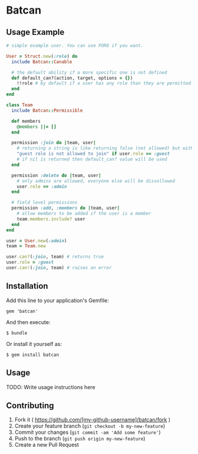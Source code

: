 # Batcan

## Usage Example

```ruby
# simple example user. You can use PORO if you want.

User = Struct.new(:role) do
  include Batcan::Canable

  # the default ability if a more specific one is not defined
  def default_can?(action, target, options = {})
    !!role # by default if a user has any role than they are permitted
  end
end

class Team
  include Batcan::Permissible

  def members
    @members ||= []
  end

  permission :join do |team, user|
    # returning a string is like returning false (not allowed) but with a reason
    "guest role is not allowed to join" if user.role == :guest
    # if nil is returned then default_can? value will be used
  end

  permission :delete do |team, user|
    # only admins are allowed, everyone else will be dissollowed
    user.role == :admin
  end

  # field level permissions
  permission :add, :members do |team, user|
    # allow members to be added if the user is a member
    team.members.include? user
  end
end

user = User.new(:admin)
team = Team.new

user.can?(:join, team) # returns true
user.role = :guest
user.can!(:join, team) # raises an error

```


## Installation

Add this line to your application's Gemfile:

    gem 'batcan'

And then execute:

    $ bundle

Or install it yourself as:

    $ gem install batcan

## Usage

TODO: Write usage instructions here

## Contributing

1. Fork it ( https://github.com/[my-github-username]/batcan/fork )
2. Create your feature branch (`git checkout -b my-new-feature`)
3. Commit your changes (`git commit -am 'Add some feature'`)
4. Push to the branch (`git push origin my-new-feature`)
5. Create a new Pull Request
